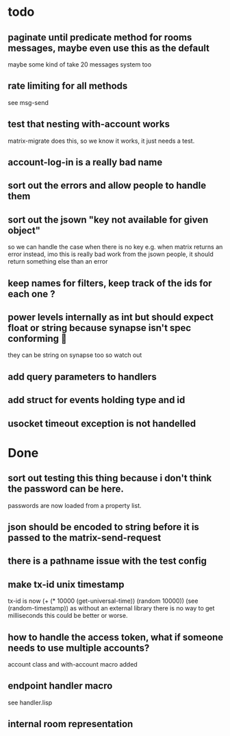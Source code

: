 # todo

## paginate until predicate method for rooms messages, maybe even use this as the default
maybe some kind of take 20 messages system too

## rate limiting for all methods

see msg-send

## test that nesting with-account works
matrix-migrate does this, so we know it works, it just needs a test.

## account-log-in is a really bad name

## sort out the errors and allow people to handle them

## sort out the jsown "key not available for given object"
so we can handle the case when there is no key e.g. when matrix returns an error instead,
imo this is really bad work from the jsown people, it should return something else than an error

## keep names for filters, keep track of the ids for each one ?

## power levels internally as int but should expect float or string because synapse isn't spec conforming :anger:
they can be string on synapse too so watch out

## add query parameters to handlers

## add struct for events holding type and id

## usocket timeout exception is not handelled

# Done

## sort out testing this thing because i don't think the password can be here.
passwords are now loaded from a property list.

## json should be encoded to string before it is passed to the matrix-send-request

## there is a pathname issue with the test config

## make tx-id unix timestamp
tx-id is now (+ (* 10000 (get-universal-time)) (random 10000))
(see (random-timestamp))
as without an external library there is no way to get milliseconds
this could be better or worse.

## how to handle the access token, what if someone needs to use multiple accounts?
account class and with-account macro added

## endpoint handler macro
see handler.lisp

## internal room representation
